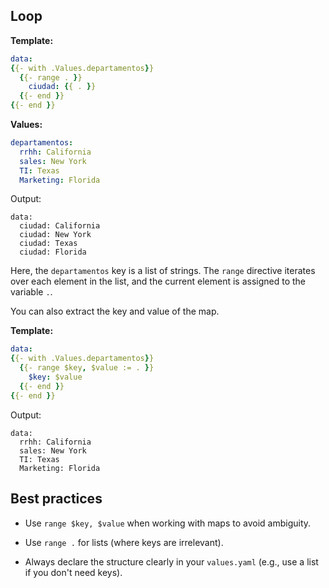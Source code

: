 ## Loop

**Template:**
```yaml
data:
{{- with .Values.departamentos}}
  {{- range . }}
    ciudad: {{ . }}
  {{- end }}
{{- end }}
```

**Values:**
```yaml
departamentos:
  rrhh: California
  sales: New York
  TI: Texas
  Marketing: Florida
```

Output:

```
data:
  ciudad: California
  ciudad: New York
  ciudad: Texas
  ciudad: Florida
```

Here, the `departamentos` key is a list of strings. The `range` directive iterates over each element in the list, and the current element is assigned to the variable `.`.

You can also extract the key and value of the map.

**Template:**
```yaml
data:
{{- with .Values.departamentos}}
  {{- range $key, $value := . }}
    $key: $value
  {{- end }}
{{- end }}
```

Output:

```
data:
  rrhh: California
  sales: New York
  TI: Texas
  Marketing: Florida
```


## Best practices

- Use `range $key, $value` when working with maps to avoid ambiguity.

- Use `range .` for lists (where keys are irrelevant).

- Always declare the structure clearly in your `values.yaml` (e.g., use a list if you don't need keys).